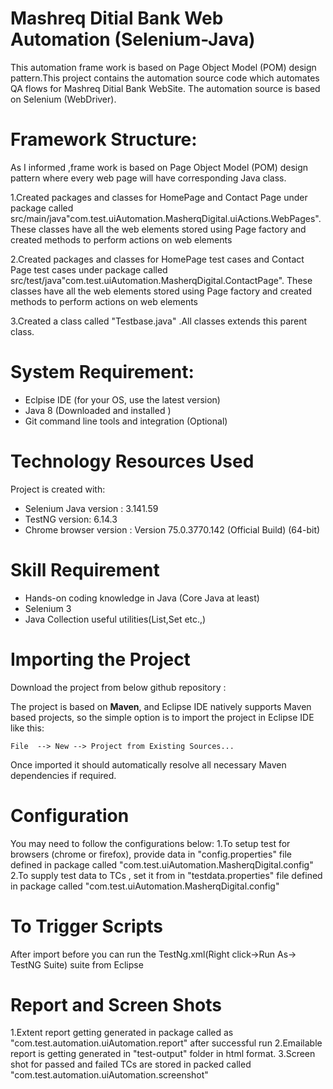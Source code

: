 Mashreq Ditial Bank Web Automation (Selenium-Java)
=====================================

This automation frame work is based on Page Object Model (POM) design pattern.This project contains the automation source code which automates QA flows for Mashreq Ditial Bank  WebSite. The automation source is based
on Selenium (WebDriver).

Framework Structure:
===================
As I informed ,frame work is based on Page Object Model (POM) design pattern where every web page will have corresponding Java class.

1.Created packages and classes for HomePage and Contact Page under package called src/main/java"com.test.uiAutomation.MasherqDigital.uiActions.WebPages". These classes have all the web elements stored using Page factory and created methods to perform actions on web elements

2.Created packages and classes for HomePage test cases and Contact Page test cases under package called src/test/java"com.test.uiAutomation.MasherqDigital.ContactPage". These classes have all the web elements stored using Page factory and created methods to perform actions on web elements

3.Created a class called "Testbase.java" .All classes extends this parent class.


System Requirement:
===================

* Eclpise IDE (for your OS, use the latest version)
* Java 8 (Downloaded and installed )
* Git command line tools and integration (Optional)

Technology Resources Used
===========================
Project is created with:
* Selenium Java version : 3.141.59
* TestNG version: 6.14.3
* Chrome browser version : Version 75.0.3770.142 (Official Build) (64-bit)

Skill Requirement
=================
* Hands-on coding knowledge in Java (Core Java at least)
* Selenium 3
* Java Collection useful utilities(List,Set etc.,)

Importing the Project
=====================
Download the project from below github repository :



The project is based on **Maven**, and Eclipse IDE natively supports Maven based projects, so the simple option is to import the project in Eclipse IDE like this:

```File  --> New --> Project from Existing Sources...```

Once imported it should automatically resolve all necessary Maven dependencies if required.


Configuration
=============
You may need to follow the configurations below:
1.To setup test for browsers (chrome or firefox), provide data in "config.properties" file defined in package called "com.test.uiAutomation.MasherqDigital.config"
2.To supply test data to TCs , set it from in "testdata.properties" file defined in package called "com.test.uiAutomation.MasherqDigital.config"

To Trigger Scripts
===================
After import before you can run the TestNg.xml(Right click->Run As-> TestNG Suite) suite from Eclipse 

Report and Screen Shots
=======================
1.Extent report getting generated in package called as "com.test.automation.uiAutomation.report" after successful run 
2.Emailable report is getting generated in "test-output" folder in html format.
3.Screen shot for passed and failed TCs are stored in packed called "com.test.automation.uiAutomation.screenshot"

